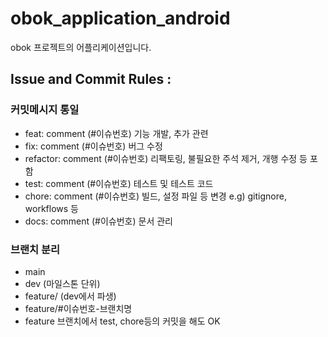 # obok_application_android
obok 프로젝트의 어플리케이션입니다.


## Issue and Commit Rules :
### 커밋메시지 통일
-  feat: comment (#이슈번호) 기능 개발, 추가 관련
- fix: comment (#이슈번호) 버그 수정
- refactor: comment (#이슈번호) 리팩토링, 불필요한 주석 제거, 개행 수정 등 포함
- test: comment (#이슈번호) 테스트 및 테스트 코드
- chore: comment (#이슈번호) 빌드, 설정 파일 등 변경 e.g) gitignore, workflows 등
- docs: comment (#이슈번호) 문서 관리

### 브랜치 분리
- main
- dev (마일스톤 단위)
- feature/ (dev에서 파생)
- feature/#이슈번호-브랜치명
- feature 브랜치에서 test, chore등의 커밋을 해도 OK
